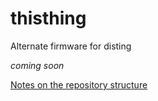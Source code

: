 # thisthing
Alternate firmware for disting

*coming soon*

[Notes on the repository structure](repository_structure.md)

